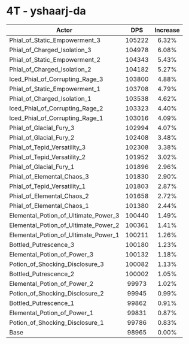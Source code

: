 # 4T - yshaarj-da
| Actor | DPS | Increase |
|---|:---:|:---:|
|Phial_of_Static_Empowerment_3|105222|6.32%|
|Phial_of_Charged_Isolation_3|104978|6.08%|
|Phial_of_Static_Empowerment_2|104343|5.43%|
|Phial_of_Charged_Isolation_2|104182|5.27%|
|Iced_Phial_of_Corrupting_Rage_3|103800|4.88%|
|Phial_of_Static_Empowerment_1|103708|4.79%|
|Phial_of_Charged_Isolation_1|103538|4.62%|
|Iced_Phial_of_Corrupting_Rage_2|103323|4.40%|
|Iced_Phial_of_Corrupting_Rage_1|103016|4.09%|
|Phial_of_Glacial_Fury_3|102994|4.07%|
|Phial_of_Glacial_Fury_2|102408|3.48%|
|Phial_of_Tepid_Versatility_3|102308|3.38%|
|Phial_of_Tepid_Versatility_2|101952|3.02%|
|Phial_of_Glacial_Fury_1|101896|2.96%|
|Phial_of_Elemental_Chaos_3|101830|2.90%|
|Phial_of_Tepid_Versatility_1|101803|2.87%|
|Phial_of_Elemental_Chaos_2|101658|2.72%|
|Phial_of_Elemental_Chaos_1|101380|2.44%|
|Elemental_Potion_of_Ultimate_Power_3|100440|1.49%|
|Elemental_Potion_of_Ultimate_Power_2|100361|1.41%|
|Elemental_Potion_of_Ultimate_Power_1|100211|1.26%|
|Bottled_Putrescence_3|100180|1.23%|
|Elemental_Potion_of_Power_3|100132|1.18%|
|Potion_of_Shocking_Disclosure_3|100082|1.13%|
|Bottled_Putrescence_2|100002|1.05%|
|Elemental_Potion_of_Power_2|99973|1.02%|
|Potion_of_Shocking_Disclosure_2|99945|0.99%|
|Bottled_Putrescence_1|99862|0.91%|
|Elemental_Potion_of_Power_1|99831|0.87%|
|Potion_of_Shocking_Disclosure_1|99786|0.83%|
|Base|98965|0.00%|
